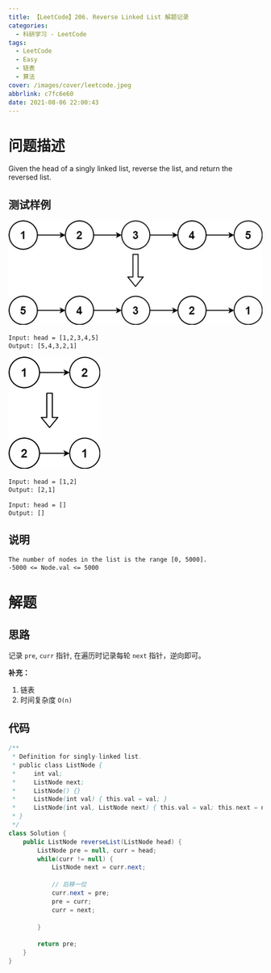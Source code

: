 ```yaml
---
title: 【LeetCode】206. Reverse Linked List 解题记录
categories:
  - 科研学习 - LeetCode
tags:
  - LeetCode
  - Easy
  - 链表
  - 算法
cover: /images/cover/leetcode.jpeg
abbrlink: c7fc6e60
date: 2021-08-06 22:00:43
---
```



# 问题描述

Given the head of a singly linked list, reverse the list, and return the reversed list.

## 测试样例

![](/images/【LeetCode】206-Reverse-Linked-List-解题记录/2021-08-06-21-54-07.png)

```
Input: head = [1,2,3,4,5]
Output: [5,4,3,2,1]
```

![](/images/【LeetCode】206-Reverse-Linked-List-解题记录/2021-08-06-21-54-59.png)

```
Input: head = [1,2]
Output: [2,1]
```

```
Input: head = []
Output: []
```

## 说明

```
The number of nodes in the list is the range [0, 5000].
-5000 <= Node.val <= 5000
```

# 解题

## 思路

记录 `pre`, `curr` 指针, 在遍历时记录每轮 `next` 指针，逆向即可。

**补充：**

1. 链表
1. 时间复杂度 `O(n)`

## 代码

```java
/**
 * Definition for singly-linked list.
 * public class ListNode {
 *     int val;
 *     ListNode next;
 *     ListNode() {}
 *     ListNode(int val) { this.val = val; }
 *     ListNode(int val, ListNode next) { this.val = val; this.next = next; }
 * }
 */
class Solution {
    public ListNode reverseList(ListNode head) {
        ListNode pre = null, curr = head;
        while(curr != null) {
            ListNode next = curr.next;
            
            // 后移一位
            curr.next = pre;
            pre = curr;
            curr = next;
            
        }
        
        return pre;
    }
}
```
